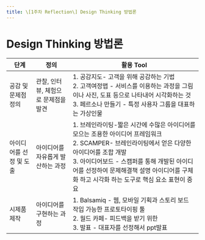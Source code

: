 ```yaml
---
title: \[1주차 Reflection\] Design Thinking 방법론
---
```


# Design Thinking 방법론

<table>
  <thead>
    <tr>
      <th>단계</th>
      <th>정의</th>
      <th>활용 Tool</th>
    </tr>
  </thead>
  <tbody>
    <tr>
      <td>공감 및 문제점 정의</td>
      <td>관찰, 인터뷰, 체험으로 문제점을 발견</td>
      <td>1. 공감지도- 고객을 위해 공감하는 기법<br>
          2. 고객여정맵 - 서비스를 이용하는 과정을 그림이나 사진, 도표 등으로 나타내어 시각화하는 것<br>
          3. 페르소나 만들기 - 특정 사용자 그룹을 대표하는 가상인물
      </td>
    </tr>
    <tr>
      <td>아이디어를 선정 및 도출</td>
      <td>아이디어를 자유롭게 발산하는 과정</td>
      <td>1. 브레인라이팅-짧은 시간에 수많은 아이디어를 모으는 조용한 아이디어 프레임워크<br>
          2. SCAMPER- 브레인라이팅에서 얻은 다양한 아이디어를 조합 개발<br>
          3. 아이디어보드 - 스캠퍼를 통해 개발된 아이디어를 선정하여 문제해결책 설명 아이디어를 구체화 하고 시각화 하는 도구로 핵심 요소 표현이 중요
      </td>
    </tr>
    <tr>
      <td>시제품 제작</td>
      <td>아이디어를 구현하는 과정</td>
      <td>1. Balsamiq - 웹, 모바일 기획과 스토리 보드 작입 가능한 프로토타이핑 툴<br>
          2. 월드 카페- 피드백을 받기 위한<br>
          3. 발표 - 대표자를 선정해서 ppt발표
      </td>
    </tr>
  </tbody>
</table>
